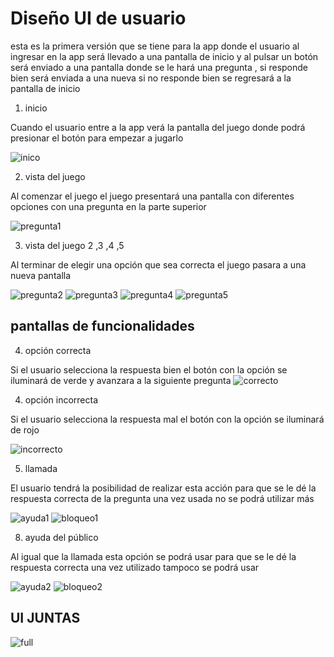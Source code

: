 # Diseño UI de usuario 

esta es la primera versión que se tiene para la app donde el usuario al ingresar en la app será llevado a una pantalla de inicio y al pulsar un botón será enviado a una pantalla donde se le hará una pregunta , si responde bien será enviada a una nueva si no responde bien se regresará a la pantalla de inicio 

1) inicio

Cuando el usuario entre a la app verá la pantalla del juego donde podrá presionar el botón para empezar a jugarlo

![inico](https://user-images.githubusercontent.com/103227489/221466033-f4e4995e-afdd-4f12-97a9-6708efe51349.JPG)


2) vista del juego 

Al comenzar el juego el juego presentará una pantalla con diferentes opciones con una pregunta en la parte superior


![pregunta1](https://user-images.githubusercontent.com/103227489/229259090-b5cff24d-8a46-408f-815f-a7648c3d38e3.JPG)


3) vista del juego 2 ,3 ,4 ,5 

Al terminar de elegir una opción que sea correcta el juego pasara a una nueva pantalla 

![pregunta2](https://user-images.githubusercontent.com/103227489/229259097-fbdd2519-a369-4845-ba6c-164ae66e0225.JPG)
![pregunta3](https://user-images.githubusercontent.com/103227489/229259119-44101bc8-b688-4899-a2c8-4dae6cc5e19f.JPG)
![pregunta4](https://user-images.githubusercontent.com/103227489/229259128-04b9b7a4-c5ec-4d4b-9327-9cd70e810c90.JPG)
![pregunta5](https://user-images.githubusercontent.com/103227489/229259132-39252e0d-c26e-4085-a73f-0eb44d0cba25.JPG)





## pantallas de funcionalidades

4) opción correcta

Si el usuario selecciona la respuesta bien el botón con la opción se iluminará de verde y avanzara a la siguiente pregunta
![correcto](https://user-images.githubusercontent.com/103227489/229259154-b181106c-7791-4a5d-b252-053716a7e259.JPG)



4) opción incorrecta

Si el usuario selecciona la respuesta mal el botón con la opción se iluminará de rojo 

![incorrecto](https://user-images.githubusercontent.com/103227489/229259163-07bb8900-9544-4dc9-bc79-4c776fe61da0.JPG)


5) llamada

El usuario tendrá la posibilidad de realizar esta acción para que se le dé la respuesta correcta de la pregunta una vez usada no se podrá utilizar más 


![ayuda1](https://user-images.githubusercontent.com/103227489/229259201-c37ec3d7-5659-4ec8-9d8a-c5d7300dadb5.JPG)
![bloqueo1](https://user-images.githubusercontent.com/103227489/229259208-0ff30e24-a9ff-4cc1-b08f-f02e49a5603e.JPG)



8) ayuda del público 

Al igual que la llamada esta opción se podrá usar para que se le dé la respuesta correcta una vez utilizado tampoco se podrá usar 

![ayuda2](https://user-images.githubusercontent.com/103227489/229259216-3c28d405-b07e-4083-b12e-a70c1a6bb415.JPG)
![bloqueo2](https://user-images.githubusercontent.com/103227489/229259224-6b164ba1-18a2-47e5-9842-79b57eb2af4b.JPG)

## UI JUNTAS
![full](https://user-images.githubusercontent.com/103227489/229259241-0a7b84d2-5abb-4b82-a5ff-0a7594411d71.JPG)






